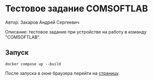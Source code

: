 # Тестовое задание COMSOFTLAB
Автор: Захаров Андрей Сергеевич

Описание: тестовое задание при устройстве на работу в команду "COMSOFTLAB".
## Запуск
```shell
docker compose up --build
```

После запуска в окне браузера перейти на [страницу](https://127.0.0.1:3000/).
